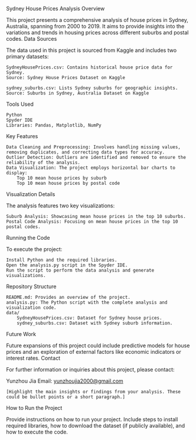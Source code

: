 Sydney House Prices Analysis
Overview

This project presents a comprehensive analysis of house prices in Sydney, Australia, spanning from 2000 to 2019. It aims to provide insights into the variations and trends in housing prices across different suburbs and postal codes.
Data Sources

The data used in this project is sourced from Kaggle and includes two primary datasets:

    SydneyHousePrices.csv: Contains historical house price data for Sydney.
    Source: Sydney House Prices Dataset on Kaggle

    sydney_suburbs.csv: Lists Sydney suburbs for geographic insights.
    Source: Suburbs in Sydney, Australia Dataset on Kaggle
Tools Used

    Python
    Spyder IDE
    Libraries: Pandas, Matplotlib, NumPy

Key Features

    Data Cleaning and Preprocessing: Involves handling missing values, removing duplicates, and correcting data types for accuracy.
    Outlier Detection: Outliers are identified and removed to ensure the reliability of the analysis.
    Data Visualization: The project employs horizontal bar charts to display:
        Top 10 mean house prices by suburb
        Top 10 mean house prices by postal code

Visualization Details

The analysis features two key visualizations:

    Suburb Analysis: Showcasing mean house prices in the top 10 suburbs.
    Postal Code Analysis: Focusing on mean house prices in the top 10 postal codes.

Running the Code

To execute the project:

    Install Python and the required libraries.
    Open the analysis.py script in the Spyder IDE.
    Run the script to perform the data analysis and generate visualizations.

Repository Structure

    README.md: Provides an overview of the project.
    analysis.py: The Python script with the complete analysis and visualization code.
    data/
        SydneyHousePrices.csv: Dataset for Sydney house prices.
        sydney_suburbs.csv: Dataset with Sydney suburb information.

Future Work

Future expansions of this project could include predictive models for house prices and an exploration of external factors like economic indicators or interest rates.
Contact

For further information or inquiries about this project, please contact:

Yunzhou Jia
Email: yunzhoujia2000@gmail.com

    [Highlight the main insights or findings from your analysis. These could be bullet points or a short paragraph.]

How to Run the Project

Provide instructions on how to run your project. Include steps to install required libraries, how to download the dataset (if publicly available), and how to execute the code.
